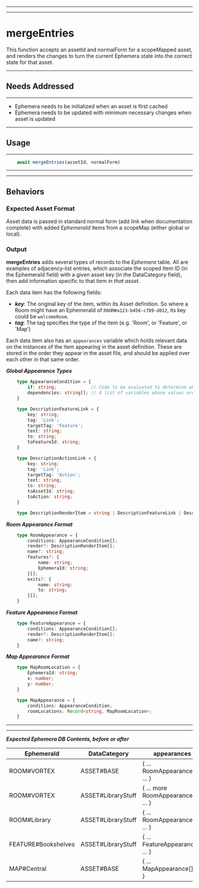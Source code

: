 
---
---

# mergeEntries
This function accepts an assetId and normalForm for a scopeMapped asset, and renders
the changes to turn the current Ephemera state into the correct state for that
asset.

---

## Needs Addressed

---

- Ephemera needs to be initialized when an asset is first cached
- Ephemera needs to be updated with minimum necessary changes when asset is updated

---

## Usage

---

```js
    await mergeEntries(assetId, normalForm)
```

---
---

## Behaviors

### Expected Asset Format
Asset data is passed in standard normal form (add link when documentation complete) with added *EphemeraId* items from a scopeMap (either global or local).

### Output

**mergeEntries** adds several types of records to the *Ephemera* table.  All are examples of adjacency-list entries,
which associate the scoped Item ID (in the EphemeraId field) with a given asset key (in the DataCategory field),
then add information specific to that item *in that asset*.

Each data item has the following fields:

- ***key***: The original key of the item, within its Asset definition.  So where a Room might have an EphemeraId of `ROOM#a123-b456-c789-d012`, its key could be `welcomeRoom`.
- ***tag***:  The tag specifies the type of the item (e.g. 'Room', or 'Feature', or 'Map')

Each data item also has an `appearances` variable which holds relevant data on the instances of the item appearing
in the asset definition.  These are stored in the order they appear in the asset file, and should be applied over
each other in that same order.

***Global Appearance Types***

```ts
    type AppearanceCondition = {
        if: string;             // Code to be evaluated to determine whether this Appearance is active
        dependencies: string[]; // A list of variables whose values are used in this code
    }

    type DescriptionFeatureLink = {
        key: string;
        tag: 'Link';
        targetTag: 'Feature';
        text: string;
        to: string;
        toFeatureId: string;
    }

    type DescriptionActionLink = {
        key: string;
        tag: 'Link';
        targetTag: 'Action';
        text: string;
        to: string;
        toAssetId: string;
        toAction: string;
    }

    type DescriptionRenderItem = string | DescriptionFeatureLink | DescriptionActionLink
```

***Room Appearance Format***

```ts
    type RoomAppearance = {
        conditions: AppearanceCondition[];
        render?: DescriptionRenderItem[];
        name?: string;
        features?: {
            name: string;
            EphemeraId: string;
        }[];
        exits?: {
            name: string;
            to: string;
        }[];
    }
```

***Feature Appearance Format***

```ts
    type FeatureAppearance = {
        conditions: AppearanceCondition[];
        render?: DescriptionRenderItem[];
        name?: string;
    }
```

***Map Appearance Format***

```ts
    type MapRoomLocation = {
        EphemeraId: string;
        x: number;
        y: number;
    }

    type MapAppearance = {
        conditions: AppearanceCondition;
        roomLocations: Record<string, MapRoomLocation>;
    }
```

---
---

***Expected Ephemera DB Contents, before or after***

| EphemeraId | DataCategory | appearances |
| --- | --- | --- |
| ROOM#VORTEX | ASSET#BASE | { ... RoomAppearance[] ... } |
| ROOM#VORTEX | ASSET#LibraryStuff | { ... more RoomAppearance[] ... } |
| ROOM#Library | ASSET#LibraryStuff | { ... RoomAppearance[] ... } |
| FEATURE#Bookshelves | ASSET#LibraryStuff | { ... FeatureAppearance[] ... } |
| MAP#Central | ASSET#BASE | { ... MapAppearance[] ... }